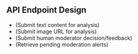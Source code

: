 ## API Endpoint Design
-  (Submit text content for analysis)
-  (Submit image URL for analysis)
-  (Submit human moderator decision/feedback)
-  (Retrieve pending moderation alerts)
